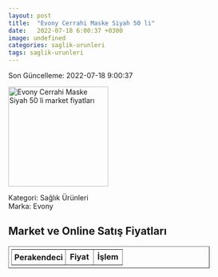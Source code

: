 ```yaml
---
layout: post
title:  "Evony Cerrahi Maske Siyah 50 li"
date:   2022-07-18 6:00:37 +0300
image: undefined
categories: saglik-urunleri
tags: saglik-urunleri
---
```


Son Güncelleme: 2022-07-18 9:00:37

<img src="undefined" width="200" alt="Evony Cerrahi Maske Siyah 50 li market fiyatları" />

Kategori: Sağlık Ürünleri
<br />
Marka: Evony

<h2>Market ve Online Satış Fiyatları</h2>

<table border="1" style="padding: 5px;width:80%;">
  <tr>
    <td style="padding: 5px;"><strong>Perakendeci</strong></td>
    <td><strong>Fiyat</strong></td>
    <td><strong>İşlem</strong></td>
  </tr>
  
</table>
